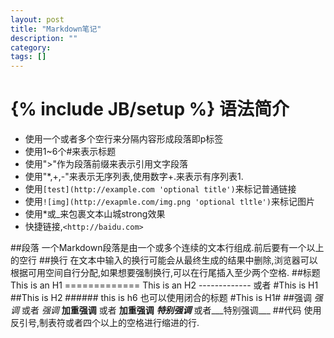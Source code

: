 ```yaml
---
layout: post
title: "Markdown笔记"
description: ""
category: 
tags: []
---
```

{% include JB/setup %}
语法简介
=======
+ 使用一个或者多个空行来分隔内容形成段落即p标签 
+ 使用1~6个#来表示标题
+ 使用">"作为段落前缀来表示引用文字段落
+ 使用"*,+,-"来表示无序列表,使用数字+.来表示有序列表1.
+ 使用`[test](http://example.com 'optional title')`来标记普通链接
+ 使用`![img](http://exapmle.com/img.png 'optional tltle')`来标记图片
+ 使用*或_来包裹文本山城strong效果
+ 快捷链接,`<http://baidu.com>`

##段落
一个Markdown段落是由一个或多个连续的文本行组成.前后要有一个以上的空行
##换行
在文本中输入的换行可能会从最终生成的结果中删除,浏览器可以根据可用空间自行分配,如果想要强制换行,可以在行尾插入至少两个空格.
##标题
    This is an H1
    =============
    This is an H2
    -------------
或者
    #This is H1
    ##This is H2
    ###### this is h6
也可以使用闭合的标题
    #This is H1#
##强调
    *强调* 或者 _强调_
    **加重强调** 或者 __加重强调__
    ***特别强调*** 或者___特别强调___
##代码
    使用反引号,制表符或者四个以上的空格进行缩进的行.

